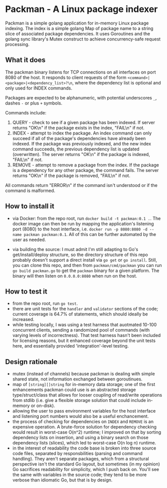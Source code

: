 # Packman - A Linux package indexer

Packman is a simple golang application for in-memory Linux package indexing. The index is a simple golang Map of package name to a string slice of associated package dependencies. It uses Goroutines and the golang sync library's Mutex construct to achieve concurrency-safe request processing.

## What it does

The packman binary listens for TCP connections on all interfaces on port 8080 of the host. It responds to client requests of the form `<command>|<package>|<dependency_list>?\n`, where the dependency list is optional and only used for INDEX commands.

Packages are expected to be alphanumeric, with potential underscores `_`, dashes `-` or plus `+` symbols.

Commands include:
1. QUERY - check to see if a given package has been indexed. If server returns "OK\n" if the package exists in the index, "FAIL\n" if not.
1. INDEX - attempt to index the package. An index command can only succeed if all of the package's dependencies have already been indexed. If the package was previously indexed, and the new index command succeeds, the previous dependency list is updated (overwritten). The server returns "OK\n" if the package is indexed, "FAIL\n" if not.
1. REMOVE - attempt to remove a package from the index. If the package is a dependency for any other package, the command fails. The server returns "OK\n" if the package is removed, "FAIL\n" if not.

All commands return "ERROR\n" if the command isn't understood or if the command is malformed.

## How to install it

* via Docker: from the repo root, run `docker build -t packman:0.1 .`. The docker image can then be run by mapping the application's listening port (8080) to the host interface, i.e. `docker run -p 8080:8080 -d --name packman packman:0.1`. All of this can be further automated by the user as needed.

* via building the source: I must admit I'm still adapting to Go's get/install/deploy structure, so the directory structure of this repo probably doesn't support a direct install via `go get` or `go install`. Still, you can clone this repo, and then from `packman/cmd/packman` you can run `go build packman.go` to get the `packman` binary for a given platform. The binary will then listen on `0.0.0.0:8080` when run on the host.

## How to test it

* from the repo root, run `go test`. 
* there are unit tests for the `handler` and `validator` sections of the code; current coverage is 64.7% of statements, which should ideally be increased.
* while testing locally, I was using a test harness that auotmated 10-100 concurrent clients, sending a randomized pool of commands (with varying levels of incorrectness). That test harness hasn't been included for licensing reasons, but it enhanced coverage beyond the unit tests here, and essentially provided 'integration'-level testing.

## Design rationale

* mutex (instead of channels) because packman is dealing with simple shared state, not information exchanged between goroutinues.
* map of `[string][]string` for in-memory data storage; one of the first enhancements packman could use is an abstracted storage type/struct/class that allows for looser coupling of read/write operations from stdlib (i.e. give a flexible storage solution that could include in-memory or on-disk).
* allowing the user to pass environment variables for the host interface and listening port numbers would also be a useful enchancement.
* the process of checking for dependencies on `INDEX` and `REMOVE` is an expensive operation. A brute-force solution for dependency checking would result in worst-case O(n^2) runtime; I improved on that by sorting dependency lists on insertion, and using a binary search on those dependency lists (slices), which led to worst-case O(n log n) runtime.
* in the interest of readability the code base is broken into three source code files, separated by responsbilities (parsing and command handling). They aren't separate packages, which from a structural perspective isn't the standard Go layout, but sometimes (in my opinion) Go sacrifices readability for simplicity, which I push back on. You'll see the same with variables in the source code; they tend to be more verbose than idiomatic Go, but that is by design.
